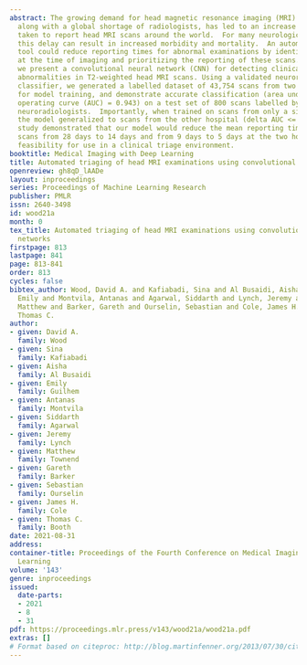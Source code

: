 ```yaml
---
abstract: The growing demand for head magnetic resonance imaging (MRI) examinations,
  along with a global shortage of radiologists, has led to an increase in the time
  taken to report head MRI scans around the world.  For many neurological conditions,
  this delay can result in increased morbidity and mortality.  An automated triaging
  tool could reduce reporting times for abnormal examinations by identifying abnormalities
  at the time of imaging and prioritizing the reporting of these scans.  In this work,
  we present a convolutional neural network (CNN) for detecting clinically-relevant
  abnormalities in T2-weighted head MRI scans. Using a validated neuroradiology report
  classifier, we generated a labelled dataset of 43,754 scans from two large UK hospitals
  for model training, and demonstrate accurate classification (area under the receiver
  operating curve (AUC) = 0.943) on a test set of 800 scans labelled by a team of
  neuroradiologists.  Importantly, when trained on scans from only a single hospital
  the model generalized to scans from the other hospital (delta AUC <= 0.02).  A simulation
  study demonstrated that our model would reduce the mean reporting time for abnormal
  scans from 28 days to 14 days and from 9 days to 5 days at the two hospitals, demonstrating
  feasibility for use in a clinical triage environment.
booktitle: Medical Imaging with Deep Learning
title: Automated triaging of head MRI examinations using convolutional neural networks
openreview: gh8qD_lAADe
layout: inproceedings
series: Proceedings of Machine Learning Research
publisher: PMLR
issn: 2640-3498
id: wood21a
month: 0
tex_title: Automated triaging of head MRI examinations using convolutional neural
  networks
firstpage: 813
lastpage: 841
page: 813-841
order: 813
cycles: false
bibtex_author: Wood, David A. and Kafiabadi, Sina and Al Busaidi, Aisha and Guilhem,
  Emily and Montvila, Antanas and Agarwal, Siddarth and Lynch, Jeremy and Townend,
  Matthew and Barker, Gareth and Ourselin, Sebastian and Cole, James H. and Booth,
  Thomas C.
author:
- given: David A.
  family: Wood
- given: Sina
  family: Kafiabadi
- given: Aisha
  family: Al Busaidi
- given: Emily
  family: Guilhem
- given: Antanas
  family: Montvila
- given: Siddarth
  family: Agarwal
- given: Jeremy
  family: Lynch
- given: Matthew
  family: Townend
- given: Gareth
  family: Barker
- given: Sebastian
  family: Ourselin
- given: James H.
  family: Cole
- given: Thomas C.
  family: Booth
date: 2021-08-31
address:
container-title: Proceedings of the Fourth Conference on Medical Imaging with Deep
  Learning
volume: '143'
genre: inproceedings
issued:
  date-parts:
  - 2021
  - 8
  - 31
pdf: https://proceedings.mlr.press/v143/wood21a/wood21a.pdf
extras: []
# Format based on citeproc: http://blog.martinfenner.org/2013/07/30/citeproc-yaml-for-bibliographies/
---
```

